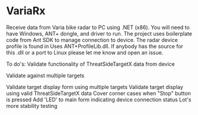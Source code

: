 # VariaRx
Receive data from Varia bike radar to PC using .NET (x86). You will need to have Windows, ANT+ dongle, and driver to run. The project uses
boilerplate code from Ant SDK to manage connection to device. The radar device profile is found in Uses ANT+ProfileLib.dll. If anybody has 
the source for this .dll or a port to Linux please let me know and open an issue.

To do's:
Validate functionality of ThreatSideTargetX data from device

Validate against multiple targets

Validate target display form using multiple targets
Validate target display using valid ThreatSideTargetX data
Cover corner cases when "Stop" button is pressed
Add 'LED' to main form indicating device connection status
Lot's more stability testing

